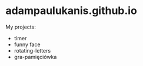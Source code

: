 # adampaulukanis.github.io

My projects:

- timer
- funny face
- rotating-letters
- gra-pamięciówka
